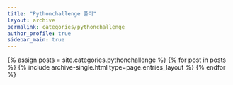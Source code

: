 ```yaml
---
title: "Pythonchallenge 풀이"
layout: archive
permalink: categories/pythonchallenge
author_profile: true
sidebar_main: true
---
```



{% assign posts = site.categories.pythonchallenge %}
{% for post in posts %} {% include archive-single.html type=page.entries_layout %} {% endfor %}
